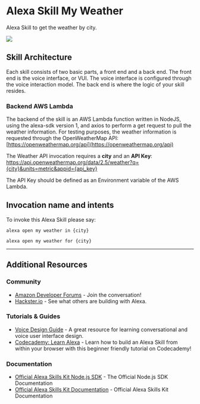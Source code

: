 # Alexa Skill My Weather
Alexa Skill to get the weather by city.

<img src="https://m.media-amazon.com/images/G/01/mobile-apps/dex/alexa/alexa-skills-kit/tutorials/quiz-game/header._TTH_.png" />

## Skill Architecture
Each skill consists of two basic parts, a front end and a back end.
The front end is the voice interface, or VUI.
The voice interface is configured through the voice interaction model.
The back end is where the logic of your skill resides.

### Backend AWS Lambda

The backend of the skill is an AWS Lambda function written in NodeJS, using the alexa-sdk version 1, and axios to perform a get request to pull the weather information. For testing purposes, the weather information is requested through the OpenWeatherMap API:
[https://openweathermap.org/api](https://openweathermap.org/api)

The Weather API invocation requires a **city** and an **API Key**: 
https://api.openweathermap.org/data/2.5/weather?q={city}&units=metric&appid={api_key}

The API Key should be defined as an Environment variable of the AWS Lambda. 

## Invocation name and intents
To invoke this Alexa Skill please say:

``
alexa open my weather in {city}
``

``
alexa open my weather for {city}
``

---

## Additional Resources

### Community
* [Amazon Developer Forums](https://forums.developer.amazon.com/spaces/165/index.html) - Join the conversation!
* [Hackster.io](https://www.hackster.io/amazon-alexa) - See what others are building with Alexa.

### Tutorials & Guides
* [Voice Design Guide](https://developer.amazon.com/designing-for-voice/) - A great resource for learning conversational and voice user interface design.
* [Codecademy: Learn Alexa](https://www.codecademy.com/learn/learn-alexa) - Learn how to build an Alexa Skill from within your browser with this beginner friendly tutorial on Codecademy!

### Documentation
* [Official Alexa Skills Kit Node.js SDK](https://www.npmjs.com/package/ask-sdk) - The Official Node.js SDK Documentation
*  [Official Alexa Skills Kit Documentation](https://developer.amazon.com/docs/ask-overviews/build-skills-with-the-alexa-skills-kit.html) - Official Alexa Skills Kit Documentation
